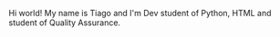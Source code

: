 Hi world! My name is Tiago and I'm Dev student of Python, HTML and student of Quality Assurance.

<!---
tiagopereira00/tiagopereira00 is a ✨ special ✨ repository because its `README.md` (this file) appears on your GitHub profile.
You can click the Preview link to take a look at your changes.
--->
